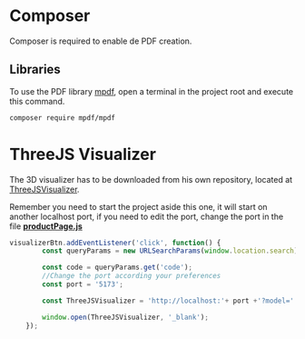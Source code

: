 # Composer

Composer is required to enable de PDF creation.

## Libraries

To use the PDF library [mpdf](https://packagist.org/packages/mpdf/mpdf), open a terminal in the project root and execute this command.

```bash
composer require mpdf/mpdf
```

# ThreeJS Visualizer

The 3D visualizer has to be downloaded from his own repository, located at [ThreeJSVisualizer](https://github.com/DenisDuque/ThreeJSVisualizer).

Remember you need to start the project aside this one, it will start on another localhost port, if you need to edit the port, change the port in the file **[productPage.js](https://github.com/DenisDuque/TiendaOnline/views/js/archivo.js)**

```js
visualizerBtn.addEventListener('click', function() {
        const queryParams = new URLSearchParams(window.location.search);

        const code = queryParams.get('code');
        //Change the port according your preferences
        const port = '5173';

        const ThreeJSVisualizer = 'http://localhost:'+ port +'?model=' + code;

        window.open(ThreeJSVisualizer, '_blank');
    });
```

